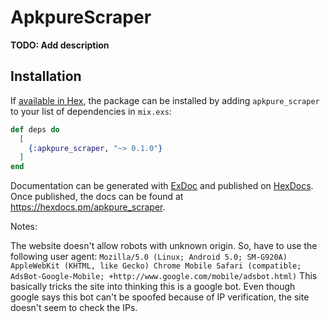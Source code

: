 # ApkpureScraper

**TODO: Add description**

## Installation

If [available in Hex](https://hex.pm/docs/publish), the package can be installed
by adding `apkpure_scraper` to your list of dependencies in `mix.exs`:

```elixir
def deps do
  [
    {:apkpure_scraper, "~> 0.1.0"}
  ]
end
```

Documentation can be generated with [ExDoc](https://github.com/elixir-lang/ex_doc)
and published on [HexDocs](https://hexdocs.pm). Once published, the docs can
be found at <https://hexdocs.pm/apkpure_scraper>.

Notes:

The website doesn't allow robots with unknown origin. So, have to use the following user agent:
`Mozilla/5.0 (Linux; Android 5.0; SM-G920A) AppleWebKit (KHTML, like Gecko) Chrome Mobile Safari (compatible; AdsBot-Google-Mobile; +http://www.google.com/mobile/adsbot.html)`
This basically tricks the site into thinking this is a google bot.
Even though google says this bot can't be spoofed because of IP verification, the site
doesn't seem to check the IPs.
